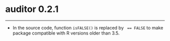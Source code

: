 # auditor 0.2.1
----------------------------------------------------------------
* In the source code, function `isFALSE()` is replaced by ` == FALSE` to make package compatible with R versions older than 3.5.